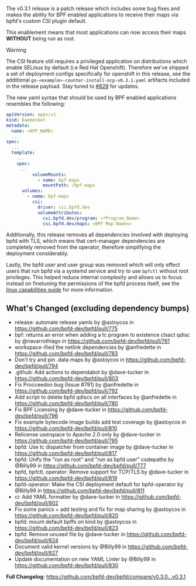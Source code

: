 The v0.3.1 release is a patch release which includes some bug fixes and makes
the ability for BPF enabled applications to receive their maps via bpfd's
custom CSI plugin default.

This enablement means that most applications can now access their maps **WITHOUT**
being run as root.

> [!WARNING]
The CSI feature still requires a privileged application on distributions which
enable SELinux by default (i.e Red Hat Openshift).  Therefore we've shipped a set of
deployment configs specifically for openshift in this release, see the additional
`go-<example>-counter-install-ocp-v0.3.1.yaml` artifacts included in the release
payload. Stay tuned to [#829](https://github.com/bpfd-dev/bpfd/issues/829) for
updates.

The new yaml syntax that should be used by BPF enabled applications resembles
the following:

```yaml
apiVersion: apps/v1
kind: DaemonSet
metadata:
  name: <APP_NAME>
  ...
spec:
  ...
  template:
    ...
    spec:
     ...
          volumeMounts:
            - name: bpf-maps
              mountPath: /bpf-maps
      volumes:
        - name: bpf-maps
          csi:
            driver: csi.bpfd.dev
            volumeAttributes:
              csi.bpfd.dev/program: <*Program_Name>
              csi.bpfd.dev/maps: <BPF Map Names>
```

Additionally, this release removes all dependencies involved with deploying bpfd
with TLS, which means that cert-manager dependencies are completely removed from
the operator, therefore simplifying the deployment considerably.

Lastly, the bpfd user and user group was removed which will only effect users
that run bpfd via a systemd service and try to use `bpfctl` without root
privileges.  This helped reduce internal complexity and allows us to focus instead
on finetuning the permissions of the bpfd process itself, see the [linux
capabilities guide](https://bpfd.dev/developer-guide/linux-capabilities/) for more information.

## What's Changed (excluding dependency bumps)
* release: automate release yamls by @astoycos in https://github.com/bpfd-dev/bpfd/pull/775
* bpf: returns an error when adding a tc program to existence clsact qdisc by @navarrothiago in https://github.com/bpfd-dev/bpfd/pull/761
* workspace-ified the netlink dependencies by @anfredette in https://github.com/bpfd-dev/bpfd/pull/783
* Don't try and pin .data maps by @astoycos in https://github.com/bpfd-dev/bpfd/pull/794
* .github: Add actions to dependabot by @dave-tucker in https://github.com/bpfd-dev/bpfd/pull/803
* Fix Procceedon bug (Issue #791) by @anfredette in https://github.com/bpfd-dev/bpfd/pull/792
* Add script to delete bpfd qdiscs on all interfaces by @anfredette in https://github.com/bpfd-dev/bpfd/pull/780
* Fix BPF Licensing by @dave-tucker in https://github.com/bpfd-dev/bpfd/pull/796
* Fix example bytecode image builds add test coverage by @astoycos in https://github.com/bpfd-dev/bpfd/pull/810
* Relicense userspace to Apache 2.0 only by @dave-tucker in https://github.com/bpfd-dev/bpfd/pull/795
* bpfd: Use tc dispatcher from container image by @dave-tucker in https://github.com/bpfd-dev/bpfd/pull/817
* bpfd: Unify the "run as root" and "run as bpfd user" codepaths by @Billy99 in https://github.com/bpfd-dev/bpfd/pull/777
* bpfd, bpfctl, operator: Remove support for TCP/TLS by @dave-tucker in https://github.com/bpfd-dev/bpfd/pull/819
* bpfd-operator: Make the CSI deployment default for bpfd-operator by @Billy99 in https://github.com/bpfd-dev/bpfd/pull/811
* ci: Add YAML formatter by @dave-tucker in https://github.com/bpfd-dev/bpfd/pull/802
* Fix some panics + add testing and fix for map sharing  by @astoycos in https://github.com/bpfd-dev/bpfd/pull/820
* bpfd: mount default bpffs on kind by @astoycos in https://github.com/bpfd-dev/bpfd/pull/823
* bpfd: Remove unused file by @dave-tucker in https://github.com/bpfd-dev/bpfd/pull/824
* Document valid kernel versions by @Billy99 in https://github.com/bpfd-dev/bpfd/pull/827
* Update documentation on new YAML Linter by @Billy99 in https://github.com/bpfd-dev/bpfd/pull/830

**Full Changelog**: https://github.com/bpfd-dev/bpfd/compare/v0.3.0...v0.3.1
